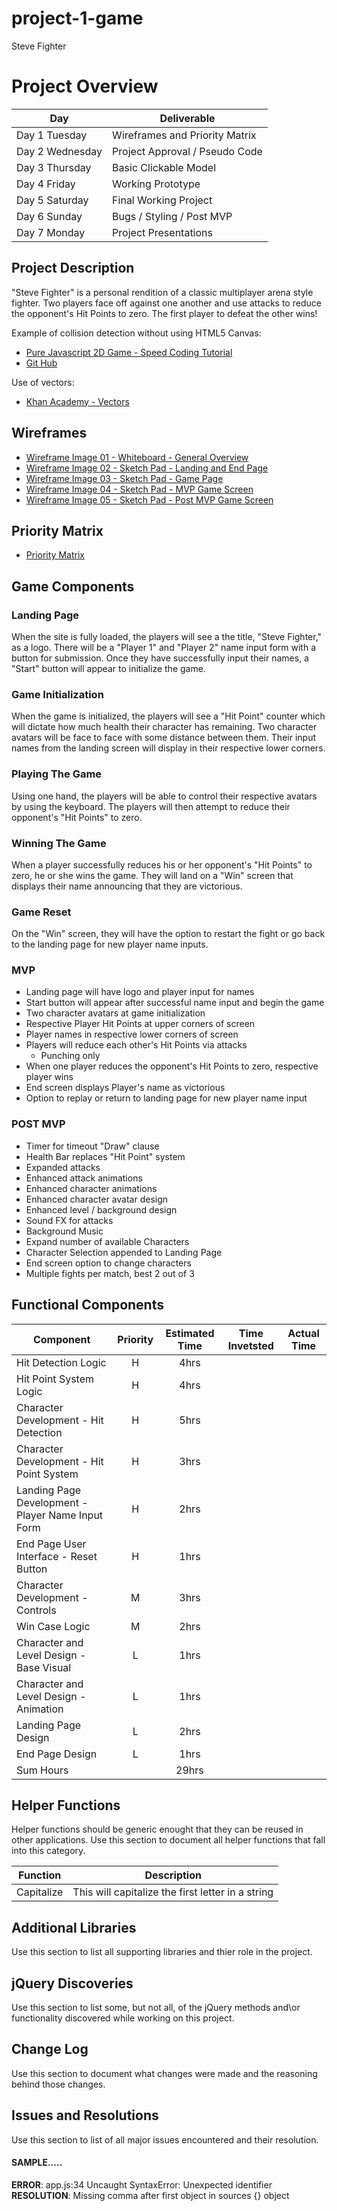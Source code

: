 # project-1-game
Steve Fighter

# Project Overview
Day | Deliverable
------------ | -------------
Day 1 Tuesday | Wireframes and Priority Matrix
Day 2 Wednesday | Project Approval / Pseudo Code
Day 3 Thursday | Basic Clickable Model
Day 4 Friday  | Working Prototype
Day 5 Saturday | Final Working Project
Day 6 Sunday | Bugs / Styling / Post MVP
Day 7 Monday | Project Presentations

## Project Description

"Steve Fighter" is a personal rendition of a classic multiplayer arena style 
fighter. Two players face off against one another and use attacks to reduce the 
opponent's Hit Points to zero. The first player to defeat the other wins!

Example of collision detection without using HTML5 Canvas:
* [Pure Javascript 2D Game - Speed Coding Tutorial](https://www.youtube.com/watch?v=Tk3YUimJtbY)
* [Git Hub](https://github.com/Ishtmeet-Singh/Js_game)

Use of vectors:
* [Khan Academy - Vectors](https://www.khanacademy.org/computing/computer-programming/programming-natural-simulations/programming-vectors/a/intro-to-vectors)

## Wireframes
* [Wireframe Image 01 - Whiteboard - General Overview](https://res.cloudinary.com/dk1cgfxkn/image/upload/v1522247701/GA%20Project%201/wireframe001.jpg)
* [Wireframe Image 02 - Sketch Pad - Landing and End Page](https://res.cloudinary.com/dk1cgfxkn/image/upload/v1522247701/GA%20Project%201/wireframe002.jpg)
* [Wireframe Image 03 - Sketch Pad - Game Page](https://res.cloudinary.com/dk1cgfxkn/image/upload/v1522247701/GA%20Project%201/wireframe003.jpg)
* [Wireframe Image 04 - Sketch Pad - MVP Game Screen](https://res.cloudinary.com/dk1cgfxkn/image/upload/v1522251584/wireframe006.jpg)
* [Wireframe Image 05 - Sketch Pad - Post MVP Game Screen](https://res.cloudinary.com/dk1cgfxkn/image/upload/v1522247700/GA%20Project%201/wireframe005.jpg)

## Priority Matrix
* [Priority Matrix](https://res.cloudinary.com/dk1cgfxkn/image/upload/v1522250867/priority-matrix.jpg)

## Game Components

### Landing Page
When the site is fully loaded, the players will see a the title, "Steve Fighter," 
as a logo. There will be a "Player 1" and "Player 2" name input form with a 
button for submission. Once they have successfully input their names, a "Start" 
button will appear to initialize the game.

### Game Initialization
When the game is initialized, the players will see a "Hit Point" counter which
will dictate how much health their character has remaining. Two character avatars
will be face to face with some distance between them. Their input names from the
landing screen will display in their respective lower corners.

### Playing The Game
Using one hand, the players will be able to control their respective avatars by
using the keyboard. The players will then attempt to reduce their opponent's 
"Hit Points" to zero.

### Winning The Game
When a player successfully reduces his or her opponent's "Hit Points" to zero, he
or she wins the game. They will land on a "Win" screen that displays their name
announcing that they are victorious.  

### Game Reset
On the "Win" screen, they will have the option to restart the fight or go back to
the landing page for new player name inputs.

### MVP
* Landing page will have logo and player input for names 
* Start button will appear after successful name input and begin the game
* Two character avatars at game initialization
* Respective Player Hit Points at upper corners of screen
* Player names in respective lower corners of screen
* Players will reduce each other's Hit Points via attacks
    * Punching only
* When one player reduces the opponent's Hit Points to zero, respective player wins
* End screen displays Player's name as victorious
* Option to replay or return to landing page for new player name input

### POST MVP
* Timer for timeout "Draw" clause
* Health Bar replaces "Hit Point" system
* Expanded attacks
* Enhanced attack animations
* Enhanced character animations
* Enhanced character avatar design
* Enhanced level / background design
* Sound FX for attacks
* Background Music
* Expand number of available Characters
* Character Selection appended to Landing Page
* End screen option to change characters
* Multiple fights per match, best 2 out of 3


## Functional Components
| Component | Priority | Estimated Time | Time Invetsted | Actual Time |
| --- | :---: |  :---: | :---: | :---: |
| Hit Detection Logic | H | 4hrs | | |
| Hit Point System Logic | H | 4hrs | | |
| Character Development - Hit Detection | H | 5hrs | | |
| Character Development - Hit Point System | H | 3hrs | | |
| Landing Page Development - Player Name Input Form | H | 2hrs | | |
| End Page User Interface - Reset Button | H | 1hrs | | |
| Character Development - Controls | M | 3hrs | | |
| Win Case Logic | M | 2hrs | | |
| Character and Level Design - Base Visual | L | 1hrs | | |
| Character and Level Design - Animation | L | 1hrs | | |
| Landing Page Design | L | 2hrs | | |
| End Page Design | L | 1hrs | | |
| Sum Hours | | 29hrs | | |

## Helper Functions
Helper functions should be generic enought that they can be reused in other applications. Use this section to document all helper functions that fall into this category.

| Function | Description | 
| --- | :---: |  
| Capitalize | This will capitalize the first letter in a string | 

## Additional Libraries
 Use this section to list all supporting libraries and thier role in the project. 

## jQuery Discoveries
 Use this section to list some, but not all, of the jQuery methods and\or functionality discovered while working on this project.

## Change Log
 Use this section to document what changes were made and the reasoning behind those changes.  

## Issues and Resolutions
 Use this section to list of all major issues encountered and their resolution.

#### SAMPLE.....
**ERROR**: app.js:34 Uncaught SyntaxError: Unexpected identifier                                
**RESOLUTION**: Missing comma after first object in sources {} object
